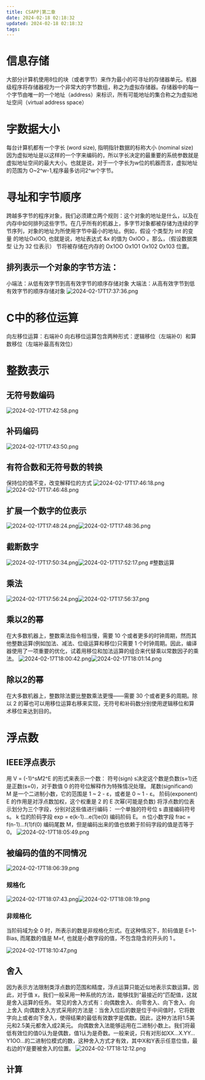 ```yaml
---
title: CSAPP|第二章
date: 2024-02-18 02:18:32
updated: 2024-02-18 02:18:32
tags:
---
```

# 信息存储
大部分计算机使用8位的块（或者字节）来作为最小的可寻址的存储器单元。机器级程序将存储器视为一个非常大的字节数组，称之为虚拟存储器。存储器中的每一个字节由唯一的一个地址（address）来标识，所有可能地址的集合称之为虚拟地址空间（virtual address space）
# 字数据大小
每台计算机都有一个字长 (word size), 指明指针数据的标称大小 (nominal size) 因为虚拟地址是以这样的一个字来编码的，所以字长决定的最重要的系统参数就是虚拟地址空间的最大大小。也就是说，对于一个字长为w位的机器而言，虚拟地址的范围为 O~2^w-1,程序最多访问2^w个字节。
# 寻址和字节顺序
跨越多字节的程序对象，我们必须建立两个规则：这个对象的地址是什么，以及在内存中如何排列这些字节。在几乎所有的机器上，多字节对象都被存储为连续的字节序列，对象的地址为所使用字节中最小的地址。例如，假设 个类型为 int 的变量 的地址OxlOO, 也就是说，地址表达式 &x 的值为 OxlOO 。那么，（假设数据类型 让为 32 位表示） 节将被存储在内存的 Ox1OO Ox1O1 Ox102 Ox103 位置。
## 排列表示一个对象的字节方法：
小端法：从低有效字节到高有效字节的顺序存储对象
大端法：从高有效字节到低有效字节的顺序存储对象
![2024-02-17T17:37:36.png][1]
# C中的移位运算
向左移位运算：右端补0
向右移位运算包含两种形式：逻辑移位（左端补0）和算数移位（左端补最高有效位）
# 整数表示
## 无符号数编码
![2024-02-17T17:42:58.png][2]
## 补码编码
![2024-02-17T17:43:50.png][3]
## 有符合数和无符号数的转换
保持位的值不变，改变解释位的方式
![2024-02-17T17:46:18.png][4]![2024-02-17T17:46:48.png][5]
## 扩展一个数字的位表示
![2024-02-17T17:48:24.png][6]![2024-02-17T17:48:36.png][7]
## 截断数字
![2024-02-17T17:50:34.png][8]![2024-02-17T17:52:17.png][9]
#整数运算
## 乘法
![2024-02-17T17:56:24.png][10]![2024-02-17T17:56:37.png][11]
## 乘以2的幂
在大多数机器上，整数乘法指令相当慢，需要 10 个或者更多的时钟周期，然而其他整数运算(例如加法、减法、位级运算和移位)只需要 1 个时钟周期。因此，编译器使用了一项重要的优化，试着用移位和加法运算的组合来代替乘以常数因子的乘法。
![2024-02-17T18:00:42.png][12]![2024-02-17T18:01:14.png][13]
## 除以2的幂
在大多数机器上，整数除法要比整数乘法更慢——需要 30 个或者更多的周期。除以 2 的幂也可以用移位运算右移来实现，无符号和补码数分别使用逻辑移位和算术移位来达到目的。
# 浮点数
## IEEE浮点表示
用 V = (-1)^s*M*2^E 的形式来表示一个数：
符号(sign) s决定这个数是负数(s=1)还是正数(s=0)，对于数值 0 的符号位解释作为特殊情况处理。
尾数(significand) M 是一个二进制小数，它的范围是 1 ~ 2 - ε，或者是 0 ~ 1 - ε。
阶码(exponent) E 的作用是对浮点数加权，这个权重是 2 的 E 次幂(可能是负数)
将浮点数的位表示划分为三个字段，分别对这些值进行编码：
一个单独的符号位 s 直接编码符号 s。
k 位的阶码字段 exp = e(k-1)…e(1)e(0) 编码阶码 E。
n 位小数字段 frac = f(n-1)…f(1)f(0) 编码尾数 M，但是编码出来的值也依赖于阶码字段的值是否等于 0。
![2024-02-17T18:05:49.png][14]
## 被编码的值的不同情况
![2024-02-17T18:06:39.png][15]
### 规格化
![2024-02-17T18:07:43.png][16]![2024-02-17T18:08:19.png][17]
### 非规格化
当阶码域为全 0 时，所表示的数是非规格化形式。在这种情况下，阶码值是 E=1-Bias, 而尾数的值是 M=f, 也就是小数字段的值，不包含隐含的开头的 1 。

![2024-02-17T18:10:47.png][18]
## 舍入
因为表示方法限制类浮点数的范围和精度，浮点运算只能近似地表示实数运算。因此，对于值 x，我们一般采用一种系统的方法，能够找到“最接近的”匹配值，这就是舍入运算的任务。
常见的舍入方式有：向偶数舍入、向零舍入、向下舍入、向上舍入
向偶数舍入方式采用的方法是：当舍入位后的数是位于中间值时，它将数字向上或者向下舍入，使得结果的最低有效数字是偶数。因此，这种方法将1.5美元和2.5美元都舍入成2美元。
向偶数舍入法能够运用在二进制小数上。我们将最低有效位的值0认为是偶数，值1认为是奇数。一般来说，只有对形如XX…X.YY…Y1OO…的二进制位模式的数，这种舍入方式才有效，其中X和Y表示任意位值，最右边的Y是要被舍入的位置。
![2024-02-17T18:12:12.png][19]
## 计算


  [1]: https://image.200502.xyz/i/2025/01/29/p0dcud-0.webp
  [2]: https://image.200502.xyz/i/2025/01/29/p0dztk-0.webp
  [3]: https://image.200502.xyz/i/2025/01/29/p0ekne-0.webp
  [4]: https://image.200502.xyz/i/2025/01/29/p0fhl7-0.webp
  [5]: https://image.200502.xyz/i/2025/01/29/p0g6w4-0.webp
  [6]: https://image.200502.xyz/i/2025/01/29/p0gv37-0.webp
  [7]: https://image.200502.xyz/i/2025/01/29/p0hn0a-0.webp
  [8]: https://image.200502.xyz/i/2025/01/29/p0idp5-0.webp
  [9]: https://image.200502.xyz/i/2025/01/29/p0j890-0.webp
  [10]: https://image.200502.xyz/i/2025/01/29/p0k00y-0.webp
  [11]: https://image.200502.xyz/i/2025/01/29/p0t395-0.webp
  [12]: https://image.200502.xyz/i/2025/01/29/p0u19i-0.webp
  [13]: https://image.200502.xyz/i/2025/01/29/p0uuxl-0.webp
  [14]: https://image.200502.xyz/i/2025/01/29/p0vwjp-0.webp
  [15]: https://image.200502.xyz/i/2025/01/29/p0wyjd-0.webp
  [16]: https://image.200502.xyz/i/2025/01/29/p0xz5i-0.webp
  [17]: https://image.200502.xyz/i/2025/01/29/p0yjb9-0.webp
  [18]: https://image.200502.xyz/i/2025/01/29/p100mw-0.webp
  [19]: https://image.200502.xyz/i/2025/01/29/p10xtm-0.webp